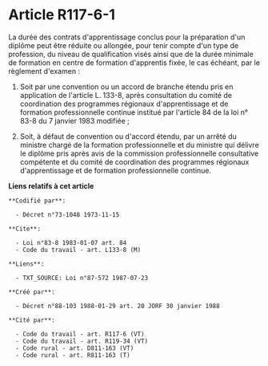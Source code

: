 # Article R117-6-1

La durée des contrats d'apprentissage conclus pour la préparation d'un diplôme peut être réduite ou allongée, pour tenir
compte d'un type de profession, du niveau de qualification visés ainsi que de la durée minimale de formation en centre de
formation d'apprentis fixée, le cas échéant, par le règlement d'examen :

1. Soit par une convention ou un accord de branche étendu pris en application de l'article L. 133-8, après consultation du
comité de coordination des programmes régionaux d'apprentissage et de formation professionnelle continue institué par
l'article 84 de la loi n° 83-8 du 7 janvier 1983 modifiée ;

2. Soit, à défaut de convention ou d'accord étendu, par un arrêté du ministre chargé de la formation professionnelle et du
ministre qui délivre le diplôme pris après avis de la commission professionnelle consultative compétente et du comité de
coordination des programmes régionaux d'apprentissage et de formation professionnelle continue.

**Liens relatifs à cet article**

	**Codifié par**:

	  - Décret n°73-1048 1973-11-15

	**Cite**:

	  - Loi n°83-8 1983-01-07 art. 84
	  - Code du travail - art. L133-8 (M)

	**Liens**:

	  - TXT_SOURCE: Loi n°87-572 1987-07-23

	**Créé par**:

	  - Décret n°88-103 1988-01-29 art. 20 JORF 30 janvier 1988

	**Cité par**:

	  - Code du travail - art. R117-6 (VT)
	  - Code du travail - art. R119-34 (VT)
	  - Code rural - art. D811-163 (VT)
	  - Code rural - art. R811-163 (T)
